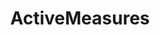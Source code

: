 ---
title: ActiveMeasures
crosslinks:
- autotldr
- NeutralPolitics
- Sino
- politics
- The_Donald
- MapPorn
- thenewcoldwar
---